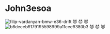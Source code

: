# John3esoa
![filip-vardanyan-bmw-e36-drift](https://user-images.githubusercontent.com/92089444/139857885-24bd0545-3293-41e2-9db6-94954ce72b9c.jpeg)
😈 😈 😈
![b6deceb9179195598999a11cee9380b3](https://user-images.githubusercontent.com/92089444/139858437-e6b35716-c02e-4708-a003-9ccaa2e96cb2.jpg)
😈 😈 😈
